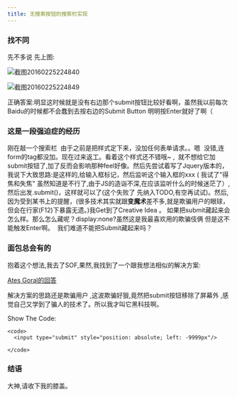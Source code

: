 ```yaml
---
title: 无搜索按钮的搜索栏实现
---
```


### 找不同



先不多说 先上图:



![截图20160225224840](http://139.129.37.170/wordpress/wp-content/uploads/2016/02/截图20160225224840.png)

![截图20160225224849](http://139.129.37.170/wordpress/wp-content/uploads/2016/02/截图20160225224849.png)



正确答案:明显这时候就是没有右边那个submit按钮比较好看啊，虽然我以前每次Baidu的时候都不会蠢到去按右边的Submit Button 明明按Enter就好了啊（



### 这是一段强迫症的经历



刚在敲一个搜索栏  由于之前是把样式定下来，没加任何表单请求。。嗯  没错,连form的tag都没加。现在过来返工。看着这个样式还不错哦~ ,  就不想给它加submit按钮了,加了反而会影响那种feel好像。然后先尝试着写了Jquery版本的，我说下大致思路:是这样的,给输入框标记，然后监听这个输入框的xxx ( 我试了"得焦和失焦" 虽然知道是不行了,由于JS的造诣不深,在应该监听什么的时候迷茫了）,然后出发.submit()，这样就可以了(这个失败了 先纳入TODO,有空再试试)。然后,因为受到某书上的提醒，(很多技术其实就跟**变魔术**差不多,就是欺骗用户的眼球，但会在行家(F12)下暴露无遗。)我Get到了Creative Idea 。 如果把submit藏起来会怎么样。那么怎么藏呢？display:none?虽然这是我最喜欢用的欺骗伎俩 但是这不能触发Enter啊。  我们难道不能把Submit藏起来吗？





### 面包总会有的



抱着这个想法,我去了SOF,果然,我找到了一个跟我想法相似的解决方案:

[Ates Goral的回答](http://stackoverflow.com/questions/477691/submitting-a-form-by-pressing-enter-without-a-submit-button)

解决方案的思路还是欺骗用户 ,这波欺骗好狠,竟然把submit按钮移除了屏幕外 ,感觉自己又学到了骗人的技术了。所以我才叫它黑科技啊。

Show The Code:



    <code>
      <input type="submit" style="position: absolute; left: -9999px"/>

    </code>







### 结语



大神,请收下我的膝盖。
